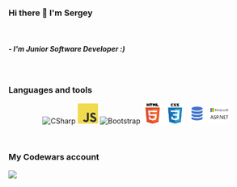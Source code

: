 ### Hi there 👋 I'm Sergey

<br>

##### - I'm Junior Software Developer :)


<br>

### Languages and tools
<p align="center">
<img src="https://raw.githubusercontent.com/jmnote/z-icons/master/svg/csharp.svg" alt="CSharp" height="40">
<img src="https://raw.githubusercontent.com/github/explore/cfed0407b1e57c52a46975540d753ecf3aef6cc4/topics/javascript/javascript.png" alt="Javascript" height="40">
<img src="https://raw.githubusercontent.com/jmnote/z-icons/master/svg/bootstrap.svg" alt="Bootstrap" height="40">
<img src="https://raw.githubusercontent.com/github/explore/cfed0407b1e57c52a46975540d753ecf3aef6cc4/topics/html/html.png" alt="Html" height="40">
<img src="https://raw.githubusercontent.com/github/explore/cfed0407b1e57c52a46975540d753ecf3aef6cc4/topics/css/css.png" alt="Css" height="40">
<img src="https://raw.githubusercontent.com/github/explore/cfed0407b1e57c52a46975540d753ecf3aef6cc4/topics/sql/sql.png" alt="Sql" height="40">
<img src="https://raw.githubusercontent.com/github/explore/cfed0407b1e57c52a46975540d753ecf3aef6cc4/topics/aspnet/aspnet.png" alt="Aspnet" height="40">
</p>


<br>

### My Codewars account
<img src="https://www.codewars.com/users/buzz1k/badges/small">


<!--



**buzz1k/buzz1k** is a ✨ _special_ ✨ repository because its `README.md` (this file) appears on your GitHub profile.

Here are some ideas to get you started:

- 🔭 I’m currently working on ...
- 🌱 I’m currently learning ...
- 👯 I’m looking to collaborate on ...
- 🤔 I’m looking for help with ...
- 💬 Ask me about ...
- 📫 How to reach me: ...
- 😄 Pronouns: ...
- ⚡ Fun fact: ...
-->
